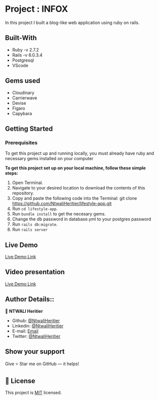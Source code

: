 # Project :  INFOX
In this project I built a blog-like web application using ruby on rails.

## Built-With

- Ruby -v 2.7.2
- Rails -v 6.0.3.4
- Postgresql
- VScode

## Gems used

- Cloudinary
- Carrierwave
- Devise
- Figaro
- Capybara

## Getting Started

### Prerequisites

To get this project up and running locally, you must already have ruby and necessary gems installed on your computer

**To get this project set up on your local machine, follow these simple steps:**

1. Open Terminal.
2. Navigate to your desired location to download the contents of this repository.
3. Copy and paste the following code into the Terminal: git clone https://github.com/NtwaliHeritier/lifestyle-app.git
4. Run ```cd lifestyle-app```.
5. Run ```bundle install``` to get the necesary gems.
6. Change the db password in database.yml to your postgres password
7. Run `rails db:migrate`.
8. Run `rails server`

## Live Demo

[Live Demo Link](https://shrouded-basin-98979.herokuapp.com/)

## Video presentation

[Live Demo Link](https://www.youtube.com/watch?v=WgaiyfNCRnQ)

## Author Details::

👤 **NTWALI Heritier**
- Github: [@NtwaliHeritier](https://github.com/NtwaliHeritier)
- Linkedin: [@NtwaliHeritier](https://www.linkedin.com/in/ntwaliheritier/)
- E-mail: <a href="mailto:ntwalihatsor78.nh@gmail.com?subject=Hello Heritier!">Email</a>  
- Twitter: [@NtwaliHeritier](https://twitter.com/NtwaliHeritier)


## Show your support

Give ⭐ Star me on GitHub — it helps!

## 📝 License

This project is [MIT](lic.url) licensed.   



